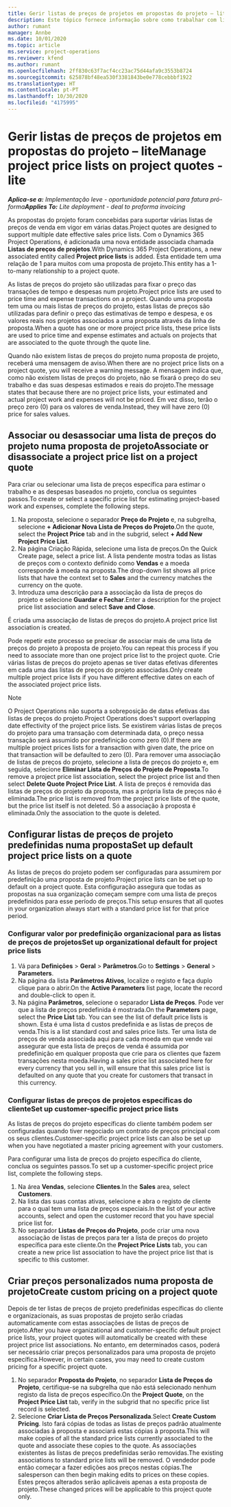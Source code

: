 ```yaml
---
title: Gerir listas de preços de projetos em propostas do projeto – lite
description: Este tópico fornece informação sobre como trabalhar com listas de preços do projeto em propostas. (Sales)
author: rumant
manager: Annbe
ms.date: 10/01/2020
ms.topic: article
ms.service: project-operations
ms.reviewer: kfend
ms.author: rumant
ms.openlocfilehash: 2ff830c63f7acf4cc23ac75d44afa9c3553b8724
ms.sourcegitcommit: 625878bf48ea530f3381843be0e778cebbbf1922
ms.translationtype: HT
ms.contentlocale: pt-PT
ms.lasthandoff: 10/30/2020
ms.locfileid: "4175995"
---
```

# <a name="manage-project-price-lists-on-project-quotes---lite"></a><span data-ttu-id="1a0d9-104">Gerir listas de preços de projetos em propostas do projeto – lite</span><span class="sxs-lookup"><span data-stu-id="1a0d9-104">Manage project price lists on project quotes - lite</span></span>

<span data-ttu-id="1a0d9-105">_**Aplica-se a:** Implementação leve - oportunidade potencial para fatura pró-forma_</span><span class="sxs-lookup"><span data-stu-id="1a0d9-105">_**Applies To:** Lite deployment - deal to proforma invoicing_</span></span>

<span data-ttu-id="1a0d9-106">As propostas do projeto foram concebidas para suportar várias listas de preços de venda em vigor em várias datas.</span><span class="sxs-lookup"><span data-stu-id="1a0d9-106">Project quotes are designed to support multiple date effective sales price lists.</span></span> <span data-ttu-id="1a0d9-107">Com o Dynamics 365 Project Operations, é adicionada uma nova entidade associada chamada **Listas de preços de projetos**.</span><span class="sxs-lookup"><span data-stu-id="1a0d9-107">With Dynamics 365 Project Operations, a new associated entity called **Project price lists** is added.</span></span> <span data-ttu-id="1a0d9-108">Esta entidade tem uma relação de 1 para muitos com uma proposta de projeto.</span><span class="sxs-lookup"><span data-stu-id="1a0d9-108">This entity has a 1-to-many relationship to a project quote.</span></span>

<span data-ttu-id="1a0d9-109">As listas de preços do projeto são utilizadas para fixar o preço das transações de tempo e despesas num projeto.</span><span class="sxs-lookup"><span data-stu-id="1a0d9-109">Project price lists are used to price time and expense transactions on a project.</span></span> <span data-ttu-id="1a0d9-110">Quando uma proposta tem uma ou mais listas de preços do projeto, estas listas de preços são utilizadas para definir o preço das estimativas de tempo e despesa, e os valores reais nos projetos associados a uma proposta através da linha de proposta.</span><span class="sxs-lookup"><span data-stu-id="1a0d9-110">When a quote has one or more project price lists, these price lists are used to price time and expense estimates and actuals on projects that are associated to the quote through the quote line.</span></span>

<span data-ttu-id="1a0d9-111">Quando não existem listas de preços do projeto numa proposta de projeto, receberá uma mensagem de aviso.</span><span class="sxs-lookup"><span data-stu-id="1a0d9-111">When there are no project price lists on a project quote, you will receive a warning message.</span></span> <span data-ttu-id="1a0d9-112">A mensagem indica que, como não existem listas de preços do projeto, não se fixará o preço do seu trabalho e das suas despesas estimados e reais do projeto.</span><span class="sxs-lookup"><span data-stu-id="1a0d9-112">The message states that because there are no project price lists, your estimated and actual project work and expenses will not be priced.</span></span> <span data-ttu-id="1a0d9-113">Em vez disso, terão o preço zero (0) para os valores de venda.</span><span class="sxs-lookup"><span data-stu-id="1a0d9-113">Instead, they will have zero (0) price for sales values.</span></span>

## <a name="associate-or-disassociate-a-project-price-list-on-a-project-quote"></a><span data-ttu-id="1a0d9-114">Associar ou desassociar uma lista de preços do projeto numa proposta de projeto</span><span class="sxs-lookup"><span data-stu-id="1a0d9-114">Associate or disassociate a project price list on a project quote</span></span>

<span data-ttu-id="1a0d9-115">Para criar ou selecionar uma lista de preços específica para estimar o trabalho e as despesas baseados no projeto, conclua os seguintes passos.</span><span class="sxs-lookup"><span data-stu-id="1a0d9-115">To create or select a specific price list for estimating project-based work and expenses, complete the following steps.</span></span>

1. <span data-ttu-id="1a0d9-116">Na proposta, selecione o separador **Preço do Projeto** e, na subgrelha, selecione **+ Adicionar Nova Lista de Preços do Projeto**.</span><span class="sxs-lookup"><span data-stu-id="1a0d9-116">On the quote, select the **Project Price** tab and in the subgrid, select **+ Add New Project Price List**.</span></span>
2. <span data-ttu-id="1a0d9-117">Na página Criação Rápida, selecione uma lista de preços.</span><span class="sxs-lookup"><span data-stu-id="1a0d9-117">On the Quick Create page, select a price list.</span></span> <span data-ttu-id="1a0d9-118">A lista pendente mostra todas as listas de preços com o contexto definido como **Vendas** e a moeda corresponde à moeda na proposta.</span><span class="sxs-lookup"><span data-stu-id="1a0d9-118">The drop-down list shows all price lists that have the context set to **Sales** and the currency matches the currency on the quote.</span></span>
4. <span data-ttu-id="1a0d9-119">Introduza uma descrição para a associação da lista de preços do projeto e selecione **Guardar e Fechar**.</span><span class="sxs-lookup"><span data-stu-id="1a0d9-119">Enter a description for the project price list association and select **Save and Close**.</span></span>

<span data-ttu-id="1a0d9-120">É criada uma associação de listas de preços do projeto.</span><span class="sxs-lookup"><span data-stu-id="1a0d9-120">A project price list association is created.</span></span>

<span data-ttu-id="1a0d9-121">Pode repetir este processo se precisar de associar mais de uma lista de preços do projeto à proposta de projeto.</span><span class="sxs-lookup"><span data-stu-id="1a0d9-121">You can repeat this process if you need to associate more than one project price list to the project quote.</span></span> <span data-ttu-id="1a0d9-122">Crie várias listas de preços do projeto apenas se tiver datas efetivas diferentes em cada uma das listas de preços do projeto associadas.</span><span class="sxs-lookup"><span data-stu-id="1a0d9-122">Only create multiple project price lists if you have different effective dates on each of the associated project price lists.</span></span>

> [!NOTE]
> <span data-ttu-id="1a0d9-123">O Project Operations não suporta a sobreposição de datas efetivas das listas de preços do projeto.</span><span class="sxs-lookup"><span data-stu-id="1a0d9-123">Project Operations does't support overlapping date effectivity of the project price lists.</span></span> <span data-ttu-id="1a0d9-124">Se existirem várias listas de preços do projeto para uma transação com determinada data, o preço nessa transação será assumido por predefinição como zero (0).</span><span class="sxs-lookup"><span data-stu-id="1a0d9-124">If there are multiple project prices lists for a transaction with given date, the price on that transaction will be defaulted to zero (0).</span></span>
<span data-ttu-id="1a0d9-125">Para remover uma associação de listas de preços do projeto, selecione a lista de preços do projeto e, em seguida, selecione **Eliminar Lista de Preços do Projeto de Proposta**.</span><span class="sxs-lookup"><span data-stu-id="1a0d9-125">To remove a project price list association, select the project price list and then select **Delete Quote Project Price List**.</span></span> <span data-ttu-id="1a0d9-126">A lista de preços é removida das listas de preços do projeto da proposta, mas a própria lista de preços não é eliminada.</span><span class="sxs-lookup"><span data-stu-id="1a0d9-126">The price list is removed from the project price lists of the quote, but the price list itself is not deleted.</span></span> <span data-ttu-id="1a0d9-127">Só a associação à proposta é eliminada.</span><span class="sxs-lookup"><span data-stu-id="1a0d9-127">Only the association to the quote is deleted.</span></span>

## <a name="set-up-default-project-price-lists-on-a-quote"></a><span data-ttu-id="1a0d9-128">Configurar listas de preços de projeto predefinidas numa proposta</span><span class="sxs-lookup"><span data-stu-id="1a0d9-128">Set up default project price lists on a quote</span></span>

<span data-ttu-id="1a0d9-129">As listas de preços do projeto podem ser configuradas para assumirem por predefinição uma proposta de projeto.</span><span class="sxs-lookup"><span data-stu-id="1a0d9-129">Project price lists can be set up to default on a project quote.</span></span> <span data-ttu-id="1a0d9-130">Esta configuração assegura que todas as propostas na sua organização começam sempre com uma lista de preços predefinidos para esse período de preços.</span><span class="sxs-lookup"><span data-stu-id="1a0d9-130">This setup ensures that all quotes in your organization always start with a standard price list for that price period.</span></span>

### <a name="set-up-organizational-default-for-project-price-lists"></a><span data-ttu-id="1a0d9-131">Configurar valor por predefinição organizacional para as listas de preços de projetos</span><span class="sxs-lookup"><span data-stu-id="1a0d9-131">Set up organizational default for project price lists</span></span>

1. <span data-ttu-id="1a0d9-132">Vá para **Definições** > **Geral** > **Parâmetros**.</span><span class="sxs-lookup"><span data-stu-id="1a0d9-132">Go to **Settings** > **General** > **Parameters**.</span></span>
2. <span data-ttu-id="1a0d9-133">Na página da lista **Parâmetros Ativos**, localize o registo e faça duplo clique para o abrir.</span><span class="sxs-lookup"><span data-stu-id="1a0d9-133">On the **Active Parameters** list page, locate the record and double-click to open it.</span></span> 
3. <span data-ttu-id="1a0d9-134">Na página **Parâmetros**, selecione o separador **Lista de Preços**. Pode ver que a lista de preços predefinida é mostrada.</span><span class="sxs-lookup"><span data-stu-id="1a0d9-134">On the **Parameters** page, select the **Price List** tab. You can see the list of default price lists is shown.</span></span> <span data-ttu-id="1a0d9-135">Esta é uma lista d custos predefinida e as listas de preços de venda.</span><span class="sxs-lookup"><span data-stu-id="1a0d9-135">This is a list standard cost and sales price lists.</span></span> <span data-ttu-id="1a0d9-136">Ter uma lista de preços de venda associada aqui para cada moeda em que vende vai assegurar que esta lista de preços de venda é assumida por predefinição em qualquer proposta que crie para os clientes que fazem transações nesta moeda.</span><span class="sxs-lookup"><span data-stu-id="1a0d9-136">Having a sales price list associated here for every currency that you sell in, will ensure that this sales price list is defaulted on any quote that you create for customers that transact in this currency.</span></span>

### <a name="set-up-customer-specific-project-price-lists"></a><span data-ttu-id="1a0d9-137">Configurar listas de preços de projetos específicas do cliente</span><span class="sxs-lookup"><span data-stu-id="1a0d9-137">Set up customer-specific project price lists</span></span>

<span data-ttu-id="1a0d9-138">As listas de preços do projeto específicas do cliente também podem ser configuradas quando tiver negociado um contrato de preços principal com os seus clientes.</span><span class="sxs-lookup"><span data-stu-id="1a0d9-138">Customer-specific project price lists can also be set up when you have negotiated a master pricing agreement with your customers.</span></span>

<span data-ttu-id="1a0d9-139">Para configurar uma lista de preços do projeto específica do cliente, conclua os seguintes passos.</span><span class="sxs-lookup"><span data-stu-id="1a0d9-139">To set up a customer-specific project price list, complete the following steps.</span></span>

1. <span data-ttu-id="1a0d9-140">Na área **Vendas**, selecione **Clientes**.</span><span class="sxs-lookup"><span data-stu-id="1a0d9-140">In the **Sales** area, select **Customers**.</span></span>
2. <span data-ttu-id="1a0d9-141">Na lista das suas contas ativas, selecione e abra o registo de cliente para o qual tem uma lista de preços especiais.</span><span class="sxs-lookup"><span data-stu-id="1a0d9-141">In the list of your active accounts, select and open the customer record that you have special price list for.</span></span>
3. <span data-ttu-id="1a0d9-142">No separador **Listas de Preços do Projeto**, pode criar uma nova associação de listas de preços para ter a lista de preços do projeto específica para este cliente.</span><span class="sxs-lookup"><span data-stu-id="1a0d9-142">On the **Project Price Lists** tab, you can create a new price list association to have the project price list that is specific to this customer.</span></span>

## <a name="create-custom-pricing-on-a-project-quote"></a><span data-ttu-id="1a0d9-143">Criar preços personalizados numa proposta de projeto</span><span class="sxs-lookup"><span data-stu-id="1a0d9-143">Create custom pricing on a project quote</span></span>

<span data-ttu-id="1a0d9-144">Depois de ter listas de preços de projeto predefinidas específicas do cliente e organizacionais, as suas propostas de projeto serão criadas automaticamente com estas associações de listas de preços de projeto.</span><span class="sxs-lookup"><span data-stu-id="1a0d9-144">After you have organizational and customer-specific default project price lists, your project quotes will automatically be created with these project price list associations.</span></span> <span data-ttu-id="1a0d9-145">No entanto, em determinados casos, poderá ser necessário criar preços personalizados para uma proposta de projeto específica.</span><span class="sxs-lookup"><span data-stu-id="1a0d9-145">However, in certain cases, you may need to create custom pricing for a specific project quote.</span></span> 

1. <span data-ttu-id="1a0d9-146">No separador **Proposta do Projeto**, no separador **Lista de Preços do Projeto**, certifique-se na subgrelha que não está selecionado nenhum registo da lista de preços específico.</span><span class="sxs-lookup"><span data-stu-id="1a0d9-146">On the **Project Quote**, on the **Project Price List** tab, verify in the subgrid that no specific price list record is selected.</span></span>
2. <span data-ttu-id="1a0d9-147">Selecione **Criar Lista de Preços Personalizada**.</span><span class="sxs-lookup"><span data-stu-id="1a0d9-147">Select **Create Custom Pricing**.</span></span> <span data-ttu-id="1a0d9-148">Isto fará cópias de todas as listas de preços padrão atualmente associadas à proposta e associará estas cópias à proposta.</span><span class="sxs-lookup"><span data-stu-id="1a0d9-148">This will make copies of all the standard price lists currently associated to the quote and associate these copies to the quote.</span></span> <span data-ttu-id="1a0d9-149">As associações existentes às listas de preços predefinidas serão removidas.</span><span class="sxs-lookup"><span data-stu-id="1a0d9-149">The existing associations to standard price lists will be removed.</span></span> <span data-ttu-id="1a0d9-150">O vendedor pode então começar a fazer edições aos preços nestas cópias.</span><span class="sxs-lookup"><span data-stu-id="1a0d9-150">The salesperson can then begin making edits to prices on these copies.</span></span> <span data-ttu-id="1a0d9-151">Estes preços alterados serão aplicáveis apenas a esta proposta de projeto.</span><span class="sxs-lookup"><span data-stu-id="1a0d9-151">These changed prices will be applicable to this project quote only.</span></span>
